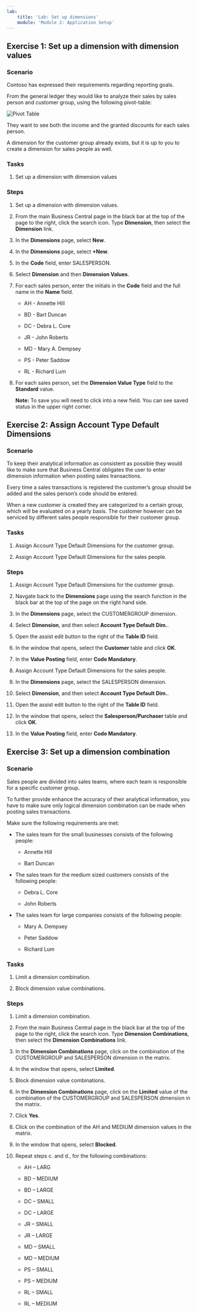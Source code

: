 ```yaml
---
lab:
    title: 'Lab: Set up dimensions'
    module: 'Module 2: Application Setup'
---
```


## Exercise 1: Set up a dimension with dimension values

### Scenario

Contoso has expressed their requirements regarding reporting goals.

From the general ledger they would like to analyze their sales by sales person
and customer group, using the following pivot-table:

![Pivot Table](media/lab2_3_pivot_table.png)

They want to see both the income and the granted discounts for each sales
person.

A dimension for the customer group already exists, but it is up to you to create
a dimension for sales people as well.

### Tasks

1.  Set up a dimension with dimension values

### Steps

1.  Set up a dimension with dimension values.
   
2.  From the main Business Central page in the black bar at the top of the page to the right, click the search icon. Type **Dimension**, then select the **Dimension** link.

3.  In the **Dimensions** page, select **New**.

4. In the **Dimensions** page, select **+New**.

5.  In the **Code** field, enter SALESPERSON.

6.  Select **Dimension** and then **Dimension Values**.

7.  For each sales person, enter the initials in the **Code** field and the full name in the **Name** field.

    -   AH - Annette Hill

    -   BD - Bart Duncan

    -   DC - Debra L. Core

    -   JR - John Roberts

    -   MD - Mary A. Dempsey

    -   PS - Peter Saddow

    -   RL - Richard Lum

8.  For each sales person, set the **Dimension Value Type** field to the
    **Standard** value.

    **Note:** To save you will need to click into a new field. You can see saved status in the upper right corner.

## Exercise 2: Assign Account Type Default Dimensions

### Scenario

To keep their analytical information as consistent as possible they would like
to make sure that Business Central obligates the user to enter dimension
information when posting sales transactions.

Every time a sales transactions is registered the customer’s group should be
added and the sales person’s code should be entered.

When a new customer is created they are categorized to a certain group, which
will be evaluated on a yearly basis. The customer however can be serviced by
different sales people responsible for their customer group.

### Tasks

1.  Assign Account Type Default Dimensions for the customer group.

2.  Assign Account Type Default Dimensions for the sales people.

### Steps

1.  Assign Account Type Default Dimensions for the customer group.

2.  Navgate back to the **Dimensions** page using the search function in the black bar at the top of the page on the right hand side.

3.  In the **Dimensions** page, select the CUSTOMERGROUP dimension.

4.  Select **Dimension**, and then select **Account Type Default Dim.**.

5.  Open the assist edit button to the right of the **Table ID** field.

6.  In the window that opens, select the **Customer** table and click
    **OK**.

7.  In the **Value Posting** field, enter **Code Mandatory**.

8.  Assign Account Type Default Dimensions for the sales people.

9.  In the **Dimensions** page, select the SALESPERSON dimension.

10. Select **Dimension**, and then select **Account Type Default Dim.**.

11. Open the assist edit button to the right of the **Table ID** field.

12. In the window that opens, select the **Salesperson/Purchaser** table and
    click **OK**.

13. In the **Value Posting** field, enter **Code Mandatory**.

## Exercise 3: Set up a dimension combination

### Scenario

Sales people are divided into sales teams, where each team is responsible for a
specific customer group.

To further provide enhance the accuracy of their analytical information, you
have to make sure only logical dimension combination can be made when posting
sales transactions.

Make sure the following requirements are met:

-   The sales team for the small businesses consists of the following people:

    -   Annette Hill

    -   Bart Duncan

-   The sales team for the medium sized customers consists of the following
    people:

    -   Debra L. Core

    -   John Roberts

-   The sales team for large companies consists of the following people:

    -   Mary A. Dempsey

    -   Peter Saddow

    -   Richard Lum

### Tasks

1.  Limit a dimension combination.

2.  Block dimension value combinations.

### Steps

1.  Limit a dimension combination.

2.  From the main Business Central page in the black bar at the top of the page to the right, click the search icon. Type **Dimension Combinations**, then select the **Dimension Combinations** link.

3.  In the **Dimension Combinations** page, click on the combination of the
    CUSTOMERGROUP and SALESPERSON dimension in the matrix.

4.  In the window that opens, select **Limited**.

5.  Block dimension value combinations.

6.  In the **Dimension Combinations** page, click on the **Limited** value
    of the combination of the CUSTOMERGROUP and SALESPERSON dimension in the
    matrix.

7.  Click **Yes**.

8.  Click on the combination of the AH and MEDIUM dimension values in the
    matrix.

9.  In the window that opens, select **Blocked**.

10. Repeat steps c. and d., for the following combinations:

    -   AH – LARG

    -   BD – MEDIUM

    -   BD – LARGE

    -   DC – SMALL

    -   DC – LARGE

    -   JR – SMALL

    -   JR – LARGE

    -   MD – SMALL

    -   MD – MEDIUM

    -   PS – SMALL

    -   PS – MEDIUM

    -   RL – SMALL

    -   RL – MEDIUM
